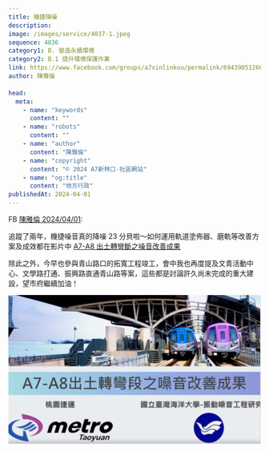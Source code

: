 ```yaml
---
title: 機捷降噪
description:
image: /images/service/4037-1.jpeg
sequence: 4036
category1: B. 營造永續環境
category2: B.1 提升環境保護作業
link: https://www.facebook.com/groups/a7xinlinkou/permalink/694390512666200/
author: 陳雅倫

head:
  meta:
    - name: "keywords"
      content: ""
    - name: "robots"
      content: ""
    - name: "author"
      content: "陳雅倫"
    - name: "copyright"
      content: "© 2024 A7新林口-社區網站"
    - name: "og:title"
      content: "地方行政"
publishedAt: 2024-04-01
---
```


FB <a href="https://www.facebook.com/groups/a7xinlinkou/permalink/694390512666200/">陳雅倫 2024/04/01</a>:

追蹤了兩年，機捷噪音真的降噪 23 分貝啦～如何運用軌道塗佈器、磨軌等改善方案及成效都在影片中 <a href="https://www.facebook.com/100063574997048/videos/pcb.916451257150699/1517925339157832">A7-A8 出土轉彎斷之噪音改善成果</a>

除此之外，今早也參與青山路口的拓寬工程竣工，會中我也再度提及文青活動中心、文學路打通、振興路直通青山路等案，這些都是討論許久尚未完成的重大建設，望市府繼續加油！

![s4037-1.jpeg](/images/service/s4037-1.png)
